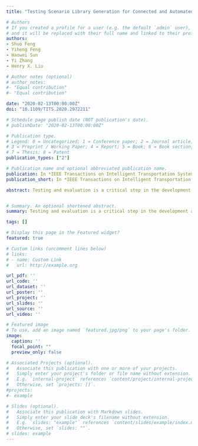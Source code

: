 ```yaml
---
title: "Testing Scenario Library Generation for Connected and Automated Vehicles, Part I: Methodology"

# Authors
# If you created a profile for a user (e.g. the default `admin` user), write the username (folder name) here 
# and it will be replaced with their full name and linked to their profile.
authors:
- Shuo Feng
- Yiheng Feng
- Haowei Sun
- Yi Zhang
- Henry X. Liu

# Author notes (optional)
# author_notes:
#- "Equal contribution"
#- "Equal contribution"

date: "2020-02-13T00:00:00Z"
doi: "10.1109/TITS.2020.2972211"

# Schedule page publish date (NOT publication's date).
# publishDate: "2020-02-13T00:00:00Z"

# Publication type.
# Legend: 0 = Uncategorized; 1 = Conference paper; 2 = Journal article;
# 3 = Preprint / Working Paper; 4 = Report; 5 = Book; 6 = Book section;
# 7 = Thesis; 8 = Patent
publication_types: ["2"]

# Publication name and optional abbreviated publication name.
publication: In *IEEE Transactions on Intelligent Transportation Systems*
publication_short: In *IEEE Transactions on Intelligent Transportation Systems*

abstract: Testing and evaluation is a critical step in the development and deployment of connected and automated vehicles (CAVs), and yet there is no systematic framework to generate testing scenario library. This study aims to provide a general framework for the testing scenario library generation (TSLG) problem with different operational design domains (ODDs), CAV models, and performance metrics. Given an ODD, the testing scenario library is defined as a critical set of scenarios that can be used for CAV test. Each testing scenario is evaluated by a newly proposed measure, scenario criticality, which can be computed as a combination of maneuver challenge and exposure frequency. To search for critical scenarios, an auxiliary objective function is designed, and a multi-start optimization method along with seed-filling is applied. Theoretical analysis suggests that the proposed framework can obtain accurate evaluation results with much fewer number of tests, if compared with the on-road test method. In part II of the study, three case studies are investigated to demonstrate the proposed method. Reinforcement learning based technique is applied to enhance the searching method under high-dimensional scenarios.


# Summary. An optional shortened abstract.
summary: Testing and evaluation is a critical step in the development and deployment of connected and automated vehicles (CAVs), and yet there is no systematic framework to generate testing scenario library. This study aims to provide a general framework for the testing scenario library generation (TSLG) problem with different operational design domains (ODDs), CAV models, and performance metrics.

tags: []

# Display this page in the Featured widget?
featured: true

# Custom links (uncomment lines below)
# links:
# - name: Custom Link
#   url: http://example.org

url_pdf: ''
url_code: ''
url_dataset: ''
url_poster: ''
url_project: ''
url_slides: ''
url_source: ''
url_video: ''

# Featured image
# To use, add an image named `featured.jpg/png` to your page's folder. 
image:
  caption: ''
  focal_point: ""
  preview_only: false

# Associated Projects (optional).
#   Associate this publication with one or more of your projects.
#   Simply enter your project's folder or file name without extension.
#   E.g. `internal-project` references `content/project/internal-project/index.md`.
#   Otherwise, set `projects: []`.
#projects:
#- example

# Slides (optional).
#   Associate this publication with Markdown slides.
#   Simply enter your slide deck's filename without extension.
#   E.g. `slides: "example"` references `content/slides/example/index.md`.
#   Otherwise, set `slides: ""`.
# slides: example
---
```


